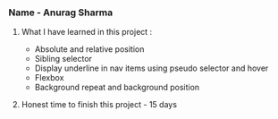 ### Name - Anurag Sharma

1. What I have learned in this project :

    - Absolute and relative position
    - Sibling selector
    - Display underline in nav items using pseudo selector and hover
    - Flexbox
    - Background repeat and background position

2. Honest time to finish this project - 15 days
